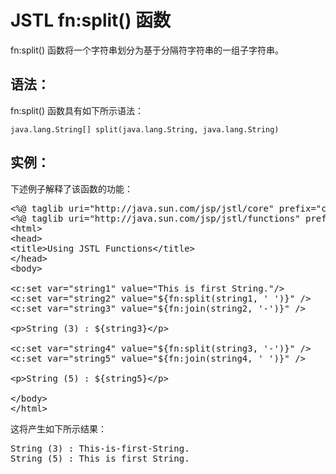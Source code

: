 # JSTL fn:split() 函数

fn:split() 函数将一个字符串划分为基于分隔符字符串的一组子字符串。

## 语法：

fn:split() 函数具有如下所示语法：

``` 
java.lang.String[] split(java.lang.String, java.lang.String)
``` 

## 实例：

下述例子解释了该函数的功能：

<pre class="prettyprint notranslate tryit">
&lt;%@ taglib uri="http://java.sun.com/jsp/jstl/core" prefix="c" %&gt;
&lt;%@ taglib uri="http://java.sun.com/jsp/jstl/functions" prefix="fn" %&gt;
&lt;html&gt;
&lt;head&gt;
&lt;title&gt;Using JSTL Functions&lt;/title&gt;
&lt;/head&gt;
&lt;body&gt;

&lt;c:set var="string1" value="This is first String."/&gt;
&lt;c:set var="string2" value="${fn:split(string1, ' ')}" /&gt;
&lt;c:set var="string3" value="${fn:join(string2, '-')}" /&gt;

&lt;p&gt;String (3) : ${string3}&lt;/p&gt;

&lt;c:set var="string4" value="${fn:split(string3, '-')}" /&gt;
&lt;c:set var="string5" value="${fn:join(string4, ' ')}" /&gt;

&lt;p&gt;String (5) : ${string5}&lt;/p&gt;

&lt;/body&gt;
&lt;/html&gt;
</pre>

这将产生如下所示结果：

<pre class="result notranslate">
String (3) : This-is-first-String.
String (5) : This is first String.
</pre>
